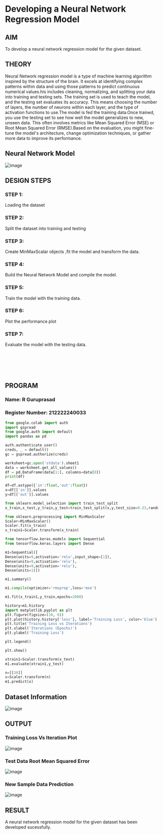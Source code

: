 # Developing a Neural Network Regression Model

## AIM

To develop a neural network regression model for the given dataset.

## THEORY

Neural Network regression model is a type of machine learning algorithm inspired by the structure of the brain. It excels at identifying complex patterns within data and using those patterns to predict continuous numerical values.his includes cleaning, normalizing, and splitting your data into training and testing sets. The training set is used to teach the model, and the testing set evaluates its accuracy. This means choosing the number of layers, the number of neurons within each layer, and the type of activation functions to use.The model is fed the training data.Once trained, you use the testing set to see how well the model generalizes to new, unseen data. This often involves metrics like Mean Squared Error (MSE) or Root Mean Squared Error (RMSE).Based on the evaluation, you might fine-tune the model's architecture, change optimization techniques, or gather more data to improve its performance.


## Neural Network Model

![image](https://github.com/user-attachments/assets/ed81faab-be6b-40cb-b2ed-50c33237c2c0)

## DESIGN STEPS

### STEP 1:

Loading the dataset

### STEP 2:

Split the dataset into training and testing

### STEP 3:

Create MinMaxScalar objects ,fit the model and transform the data.

### STEP 4:

Build the Neural Network Model and compile the model.

### STEP 5:

Train the model with the training data.

### STEP 6:

Plot the performance plot

### STEP 7:

Evaluate the model with the testing data.
<br>
<br>
<br>
<br>
<br>
<br>
## PROGRAM
### Name: R Guruprasad
### Register Number: 212222240033
```python
from google.colab import auth
import gspread
from google.auth import default
import pandas as pd

auth.authenticate_user()
creds, _ = default()
gc = gspread.authorize(creds)

worksheet=gc.open('stdata').sheet1
data = worksheet.get_all_values()
df = pd.DataFrame(data[1:], columns=data[0])
print(df)

df=df.astype({'in':float,'out':float})
x=df[['in']].values
y=df[['out']].values

from sklearn.model_selection import train_test_split
x_train,x_test,y_train,y_test=train_test_split(x,y,test_size=0.33,random_state=33)

from sklearn.preprocessing import MinMaxScaler
Scaler=MinMaxScaler()
Scaler.fit(x_train)
x_train1=Scaler.transform(x_train)

from tensorflow.keras.models import Sequential
from tensorflow.keras.layers import Dense

m1=Sequential([
Dense(units=9,activation='relu',input_shape=[1]),
Dense(units=9,activation='relu'),
Dense(units=9,activation='relu'),
Dense(units=1)])

m1.summary()

m1.compile(optimizer='rmsprop',loss='mse')

m1.fit(x_train1,y_train,epochs=2000)

history=m1.history
import matplotlib.pyplot as plt
plt.figure(figsize=(10, 6))
plt.plot(history.history['loss'], label='Training Loss', color='blue')
plt.title('Training Loss vs Iterations')
plt.xlabel('Iterations (Epochs)')
plt.ylabel('Training Loss')

plt.legend()

plt.show()

xtrain1=Scaler.transform(x_test)
m1.evaluate(xtrain1,y_test)

n=[[30]]
x=Scaler.transform(n)
m1.predict(x)


```
## Dataset Information

![image](https://github.com/user-attachments/assets/f9b7849e-646d-4391-8ff1-13b7bd01486c)

## OUTPUT

### Training Loss Vs Iteration Plot

![image](https://github.com/user-attachments/assets/d4ca7044-094c-43b2-a87b-d9a5d722cc3c)

### Test Data Root Mean Squared Error
![image](https://github.com/user-attachments/assets/527ca3d2-7f38-4442-a76e-dc94a844a400)

### New Sample Data Prediction
![image](https://github.com/user-attachments/assets/e38b0636-fc96-4d09-981c-4ca8b9d8fe27)

## RESULT

A neural network regression model for the given dataset has been developed sucessfully.

